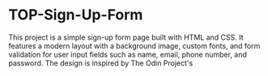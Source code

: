 # TOP-Sign-Up-Form

This project is a simple sign-up form page built with HTML and CSS. It features a modern layout with a background image, custom fonts, and form validation for user input fields such as name, email, phone number, and password. The design is inspired by The Odin Project's
